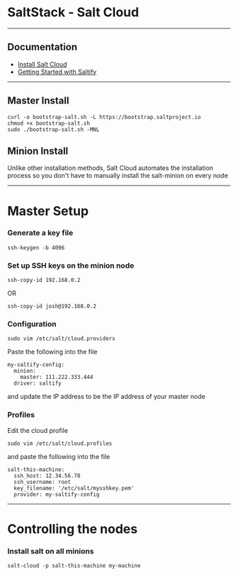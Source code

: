 # SaltStack - Salt Cloud

---

## Documentation
- [Install Salt Cloud](https://docs.saltproject.io/en/latest/topics/cloud/install/index.html)
- [Getting Started with Saltify](https://docs.saltproject.io/en/latest/topics/cloud/saltify.html)

---

## Master Install
```
curl -o bootstrap-salt.sh -L https://bootstrap.saltproject.io
chmod +x bootstrap-salt.sh
sudo ./bootstrap-salt.sh -MNL
```

## Minion Install
Unlike other installation methods, Salt Cloud automates the installation process so you don't have to manually install the salt-minion on every node

---

# Master Setup

### Generate a key file
```
ssh-keygen -b 4096
```

### Set up SSH keys on the minion node
```
ssh-copy-id 192.168.0.2
```
OR
```
ssh-copy-id josh@192.168.0.2
```

### Configuration
```
sudo vim /etc/salt/cloud.providers
```
Paste the following into the file
```
my-saltify-config:
  minion:
    master: 111.222.333.444
  driver: saltify
```
and update the IP address to be the IP address of your master node

### Profiles

Edit the cloud profile
```
sudo vim /etc/salt/cloud.profiles
```
and paste the following into the file
```
salt-this-machine:
  ssh_host: 12.34.56.78
  ssh_username: root
  key_filename: '/etc/salt/mysshkey.pem'
  provider: my-saltify-config
```

---

# Controlling the nodes

### Install salt on all minions
```
salt-cloud -p salt-this-machine my-machine
```
